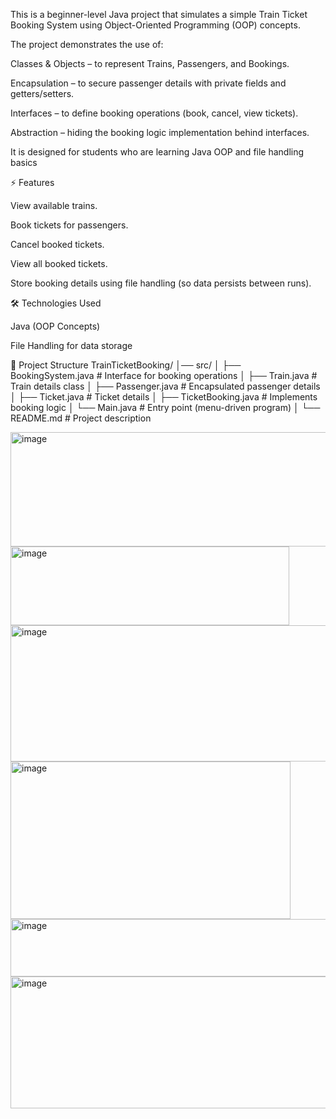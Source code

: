 This is a beginner-level Java project that simulates a simple Train Ticket Booking System using Object-Oriented Programming (OOP) concepts.

The project demonstrates the use of:

Classes & Objects – to represent Trains, Passengers, and Bookings.

Encapsulation – to secure passenger details with private fields and getters/setters.

Interfaces – to define booking operations (book, cancel, view tickets).

Abstraction – hiding the booking logic implementation behind interfaces.

It is designed for students who are learning Java OOP and file handling basics

⚡ Features

View available trains.

Book tickets for passengers.

Cancel booked tickets.

View all booked tickets.

Store booking details using file handling (so data persists between runs).

🛠️ Technologies Used

Java (OOP Concepts)

File Handling for data storage

📂 Project Structure
TrainTicketBooking/
│── src/
│   ├── BookingSystem.java     # Interface for booking operations
│   ├── Train.java             # Train details class
│   ├── Passenger.java         # Encapsulated passenger details
│   ├── Ticket.java            # Ticket details
│   ├── TicketBooking.java     # Implements booking logic
│   └── Main.java              # Entry point (menu-driven program)
│
└── README.md                  # Project description

<img width="657" height="183" alt="image" src="https://github.com/user-attachments/assets/696628c7-de69-491b-87e2-76a66b2db72b" />
<img width="446" height="126" alt="image" src="https://github.com/user-attachments/assets/b89524ee-066f-46c9-852e-acb19a64b76d" />
<img width="518" height="218" alt="image" src="https://github.com/user-attachments/assets/73917135-0a8e-47dc-942a-5fd16cc4a201" />
<img width="448" height="252" alt="image" src="https://github.com/user-attachments/assets/6ccca542-9a01-421c-a9b5-fa26eacc45db" />
<img width="697" height="92" alt="image" src="https://github.com/user-attachments/assets/6a6f1398-cf57-4e5b-936e-11d606d87d48" />
<img width="514" height="211" alt="image" src="https://github.com/user-attachments/assets/6ac02497-ed2d-4b37-ac49-f1ed87686df8" />





